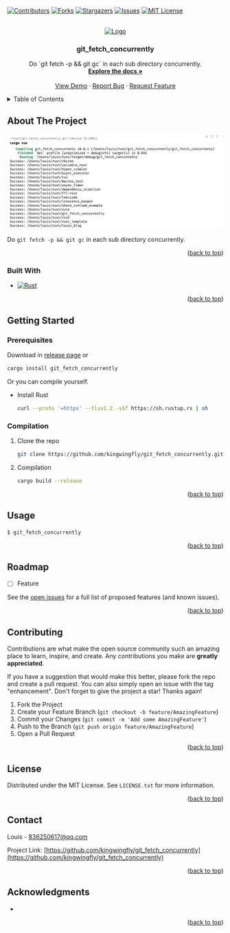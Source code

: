 <a name="readme-top"></a>

<!--
*** This README is modified from https://github.com/othneildrew/Best-README-Template
-->

<!-- PROJECT SHIELDS -->
[![Contributors][contributors-shield]][contributors-url]
[![Forks][forks-shield]][forks-url]
[![Stargazers][stars-shield]][stars-url]
[![Issues][issues-shield]][issues-url]
[![MIT License][license-shield]][license-url]


<!-- PROJECT LOGO -->
<br />
<div align="center">
  <a href="https://github.com/kingwingfly/git_fetch_concurrently">
    <img src="images/logo.png" alt="Logo" width="80" height="80">
  </a>

<h3 align="center">git_fetch_concurrently</h3>

  <p align="center">
    Do `git fetch -p && git gc` in each sub directory concurrently.
    <br />
    <a href="https://github.com/kingwingfly/git_fetch_concurrently"><strong>Explore the docs »</strong></a>
    <br />
    <br />
    <a href="https://github.com/kingwingfly/git_fetch_concurrently">View Demo</a>
    ·
    <a href="https://github.com/kingwingfly/git_fetch_concurrently/issues/new?labels=bug&template=bug-report---.md">Report Bug</a>
    ·
    <a href="https://github.com/kingwingfly/git_fetch_concurrently/issues/new?labels=enhancement&template=feature-request---.md">Request Feature</a>
  </p>
</div>



<!-- TABLE OF CONTENTS -->
<details>
  <summary>Table of Contents</summary>
  <ol>
    <li>
      <a href="#about-the-project">About The Project</a>
      <ul>
        <li><a href="#built-with">Built With</a></li>
      </ul>
    </li>
    <li>
      <a href="#getting-started">Getting Started</a>
      <ul>
        <li><a href="#prerequisites">Prerequisites</a></li>
        <li><a href="#installation">Installation</a></li>
      </ul>
    </li>
    <li><a href="#usage">Usage</a></li>
    <li><a href="#roadmap">Roadmap</a></li>
    <li><a href="#contributing">Contributing</a></li>
    <li><a href="#license">License</a></li>
    <li><a href="#contact">Contact</a></li>
    <li><a href="#acknowledgments">Acknowledgments</a></li>
  </ol>
</details>



<!-- ABOUT THE PROJECT -->
## About The Project

[![Product Name Screen Shot][product-screenshot]](https://example.com)

Do `git fetch -p && git gc` in each sub directory concurrently.

<p align="right">(<a href="#readme-top">back to top</a>)</p>



### Built With

* [![Rust][Rust]][Rust-url]

<p align="right">(<a href="#readme-top">back to top</a>)</p>



<!-- GETTING STARTED -->
## Getting Started

### Prerequisites

Download in [release page](https://github.com/kingwingfly/git_fetch_concurrently/releases) or
```sh
cargo install git_fetch_concurrently
```

Or you can compile yourself.

* Install Rust
  ```sh
  curl --proto '=https' --tlsv1.2 -sSf https://sh.rustup.rs | sh
  ```

### Compilation

1. Clone the repo
   ```sh
   git clone https://github.com/kingwingfly/git_fetch_concurrently.git
   ```
2. Compilation
   ```sh
   cargo build --release
   ```

<p align="right">(<a href="#readme-top">back to top</a>)</p>



<!-- USAGE EXAMPLES -->
## Usage

```sh
$ git_fetch_concurrently
```

<p align="right">(<a href="#readme-top">back to top</a>)</p>



<!-- ROADMAP -->
## Roadmap

- [ ] Feature

See the [open issues](https://github.com/kingwingfly/git_fetch_concurrently/issues) for a full list of proposed features (and known issues).

<p align="right">(<a href="#readme-top">back to top</a>)</p>



<!-- CONTRIBUTING -->
## Contributing

Contributions are what make the open source community such an amazing place to learn, inspire, and create. Any contributions you make are **greatly appreciated**.

If you have a suggestion that would make this better, please fork the repo and create a pull request. You can also simply open an issue with the tag "enhancement".
Don't forget to give the project a star! Thanks again!

1. Fork the Project
2. Create your Feature Branch (`git checkout -b feature/AmazingFeature`)
3. Commit your Changes (`git commit -m 'Add some AmazingFeature'`)
4. Push to the Branch (`git push origin feature/AmazingFeature`)
5. Open a Pull Request

<p align="right">(<a href="#readme-top">back to top</a>)</p>



<!-- LICENSE -->
## License

Distributed under the MIT License. See `LICENSE.txt` for more information.

<p align="right">(<a href="#readme-top">back to top</a>)</p>



<!-- CONTACT -->
## Contact

Louis - 836250617@qq.com

Project Link: [https://github.com/kingwingfly/git_fetch_concurrently](https://github.com/kingwingfly/git_fetch_concurrently)

<p align="right">(<a href="#readme-top">back to top</a>)</p>



<!-- ACKNOWLEDGMENTS -->
## Acknowledgments

* []()

<p align="right">(<a href="#readme-top">back to top</a>)</p>



<!-- MARKDOWN LINKS & IMAGES -->
<!-- https://www.markdownguide.org/basic-syntax/#reference-style-links -->
[contributors-shield]: https://img.shields.io/github/contributors/kingwingfly/git_fetch_concurrently.svg?style=for-the-badge
[contributors-url]: https://github.com/kingwingfly/git_fetch_concurrently/graphs/contributors
[forks-shield]: https://img.shields.io/github/forks/kingwingfly/git_fetch_concurrently.svg?style=for-the-badge
[forks-url]: https://github.com/kingwingfly/git_fetch_concurrently/network/members
[stars-shield]: https://img.shields.io/github/stars/kingwingfly/git_fetch_concurrently.svg?style=for-the-badge
[stars-url]: https://github.com/kingwingfly/git_fetch_concurrently/stargazers
[issues-shield]: https://img.shields.io/github/issues/kingwingfly/git_fetch_concurrently.svg?style=for-the-badge
[issues-url]: https://github.com/kingwingfly/git_fetch_concurrently/issues
[license-shield]: https://img.shields.io/github/license/kingwingfly/git_fetch_concurrently.svg?style=for-the-badge
[license-url]: https://github.com/kingwingfly/git_fetch_concurrently/blob/master/LICENSE.txt
[product-screenshot]: https://github.com/kingwingfly/git_fetch_concurrently/blob/dev/images/screenshot.png
[Rust]: https://img.shields.io/badge/Rust-000000?style=for-the-badge&logo=Rust&logoColor=orange
[Rust-url]: https://www.rust-lang.org
